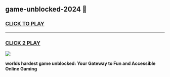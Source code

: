 
## game-unblocked-2024 👋
<h3>
<a href="https://premium.freeplayer.one?title=game-unblocked-2024&ref=14F">CLICK TO PLAY</a></h3>
<hr>

<h3>
<a href="https://premium.freeplayer.one?title=game-unblocked-2024&ref=14F">CLICK 2 PLAY</a>
  
</h3>

<a href="https://premium.freeplayer.one?title=game-unblocked-2024&ref=12F/"><img src="https://clearcache.store/games.png"></a>


**worlds hardest game unblocked: Your Gateway to Fun and Accessible Online Gaming**
